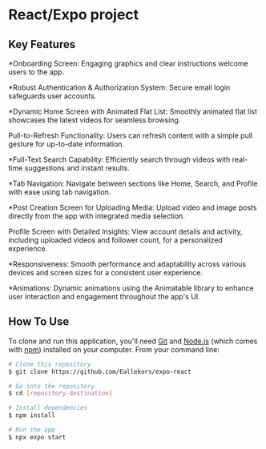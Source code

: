 


# React/Expo project


## Key Features

*Onboarding Screen: Engaging graphics and clear instructions welcome users to the app.

*Robust Authentication & Authorization System: Secure email login safeguards user accounts.

*Dynamic Home Screen with Animated Flat List: Smoothly animated flat list showcases the latest videos for seamless browsing.

Pull-to-Refresh Functionality: Users can refresh content with a simple pull gesture for up-to-date information.

*Full-Text Search Capability: Efficiently search through videos with real-time suggestions and instant results.

*Tab Navigation: Navigate between sections like Home, Search, and Profile with ease using tab navigation.

*Post Creation Screen for Uploading Media: Upload video and image posts directly from the app with integrated media selection.

Profile Screen with Detailed Insights: View account details and activity, including uploaded videos and follower count, for a personalized experience.

*Responsiveness: Smooth performance and adaptability across various devices and screen sizes for a consistent user experience.

*Animations: Dynamic animations using the Animatable library to enhance user interaction and engagement throughout the app's UI.

## How To Use

To clone and run this application, you'll need [Git](https://git-scm.com) and [Node.js](https://nodejs.org/en/download/) (which comes with [npm](http://npmjs.com)) installed on your computer. From your command line:

```bash
# Clone this repository
$ git clone https://github.com/Eallekors/expo-react

# Go into the repository
$ cd [repository-destination]

# Install dependencies
$ npm install

# Run the app
$ npx expo start
```




